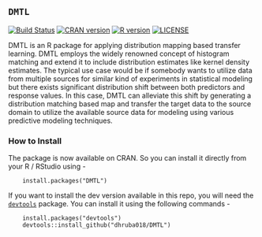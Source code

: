 ## `DMTL`

[![Build Status](https://www.travis-ci.com/dhruba018/DMTL.svg?branch=main)](https://www.travis-ci.com/dhruba018/DMTL)
[![CRAN version](http://www.r-pkg.org/badges/version/DMTL)](https://CRAN.R-project.org/package=DMTL)
[![R version](https://img.shields.io/badge/R%3E=3.6.1-blue)](https://cran.r-project.org/)
[![LICENSE](https://img.shields.io/badge/license-GPL--3-blueviolet)](https://www.gnu.org/licenses/gpl-3.0.en.html)

DMTL is an R package for applying distribution mapping based transfer learning. DMTL employs the widely renowned concept of histogram matching and extend it to include distribution estimates like kernel density estimates. The typical use case would be if somebody wants to utilize data from multiple sources for similar kind of experiments in statistical modeling but there exists significant distribution shift between both predictors and response values. In this case, DMTL can alleviate this shift by generating a distribution matching based map and transfer the target data to the source domain to utilize the available source data for modeling using various predictive modeling techniques.  

### How to Install
The package is now available on CRAN. So you can install it directly from your R / RStudio using - 
		
		install.packages("DMTL")

If you want to install the dev version available in this repo, you will need the [`devtools`](https://CRAN.R-project.org/package=devtools) package. You can install it using the following commands - 
		
		install.packages("devtools")
		devtools::install_github("dhruba018/DMTL")  


